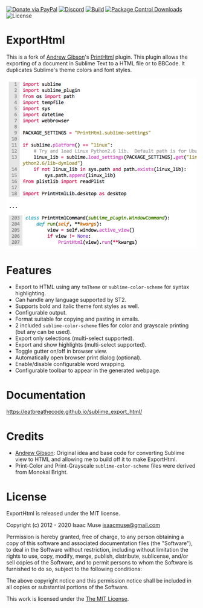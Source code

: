 [![Donate via PayPal][donate-image]][donate-link]
[![Discord][discord-image]][discord-link]
[![Build][github-ci-image]][github-ci-link]
[![Package Control Downloads][pc-image]][pc-link]
![License][license-image]
# ExportHtml

This is a fork of [Andrew Gibson](https://github.com/agibsonsw)'s [PrintHtml](https://github.com/agibsonsw/PrintHtml) plugin.  This plugin allows the exporting of a document in Sublime Text to a HTML file or to BBCode.  It duplicates Sublime's theme colors and font styles.

![preview](docs/src/markdown/images/preview.png)

# Features

- Export to HTML using any `tmTheme` or `sublime-color-scheme` for syntax highlighting.
- Can handle any language supported by ST2.
- Supports bold and italic theme font styles as well.
- Configurable output.
- Format suitable for copying and pasting in emails.
- 2 included `sublime-color-scheme` files for color and grayscale printing (but any can be used).
- Export only selections (multi-select supported).
- Export and show highlights (multi-select supported).
- Toggle gutter on/off in browser view.
- Automatically open browser print dialog (optional).
- Enable/disable configurable word wrapping.
- Configurable toolbar to appear in the generated webpage.

# Documentation

https://eatbreathecode.github.io/sublime_export_html/

# Credits

- [Andrew Gibson](https://github.com/agibsonsw): Original idea and base code for converting Sublime view to HTML and allowing me to build off it to make ExportHtml.
- Print-Color and Print-Grayscale `sublime-color-scheme` files were derived from Monokai Bright.

# License

ExportHtml is released under the MIT license.

Copyright (c) 2012 - 2020 Isaac Muse <isaacmuse@gmail.com>

Permission is hereby granted, free of charge, to any person obtaining a copy of this software and associated documentation files (the "Software"), to deal in the Software without restriction, including without limitation the rights to use, copy, modify, merge, publish, distribute, sublicense, and/or sell copies of the Software, and to permit persons to whom the Software is furnished to do so, subject to the following conditions:

The above copyright notice and this permission notice shall be included in all copies or substantial portions of the Software.

This work is licensed under the [The MIT License](LICENSE).

[github-ci-image]: https://github.com/facelessuser/ExportHtml/workflows/build/badge.svg?branch=master&event=push
[github-ci-link]: https://github.com/facelessuser/ExportHtml/actions?query=workflow%3Abuild+branch%3Amaster
[discord-image]: https://img.shields.io/discord/678289859768745989?logo=discord&logoColor=aaaaaa&color=mediumpurple&labelColor=333333
[discord-link]: https://discord.gg/TWs8Tgr
[pc-image]: https://img.shields.io/packagecontrol/dt/ExportHtml.svg?labelColor=333333&logo=sublime%20text
[pc-link]: https://packagecontrol.io/packages/ExportHtml
[license-image]: https://img.shields.io/badge/license-MIT-blue.svg?labelColor=333333
[donate-image]: https://img.shields.io/badge/Donate-PayPal-3fabd1?logo=paypal
[donate-link]: https://www.paypal.me/facelessuser
